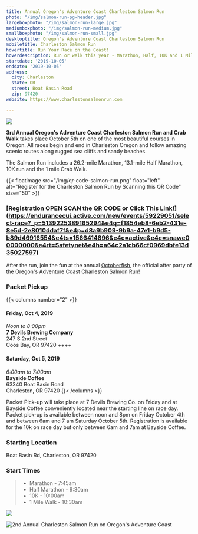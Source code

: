 ```yaml
---
title: Annual Oregon's Adventure Coast Charleston Salmon Run
photo: "/img/salmon-run-pg-header.jpg"
largeboxphoto: "/img/salmon-run-large.jpg"
mediumboxphoto: "/img/salmon-run-medium.jpg"
smallboxphoto: "/img/salmon-run-small.jpg"
desktoptitle: Oregon's Adventure Coast Charleston Salmon Run
mobiletitle: Charleston Salmon Run
hovertitle: Run Your Race on the Coast!
hoverdescription: Run or walk this year - Marathon, Half, 10K and 1 Mile Crab Walk!
startdate: '2019-10-05'
enddate: '2019-10-05'
address:
  city: Charleston
  state: OR
  street: Boat Basin Road
  zip: 97420
website: https://www.charlestonsalmonrun.com

---
```

![](/img/salmon-run-hdr-695-x-322.jpg)

**3rd Annual Oregon's Adventure Coast Charleston Salmon Run and Crab Walk** takes place October 5th on one of the most beautiful courses in Oregon.  All races begin and end in Charleston Oregon and follow amazing scenic routes along rugged sea cliffs and sandy beaches.

The Salmon Run includes a 26.2-mile Marathon, 13.1-mile Half Marathon, 10K run and the 1 mile Crab Walk.

{{< floatimage src="/img/qr-code-salmon-run.png" float="left" alt="Register for the Charleston Salmon Run by Scanning this QR Code" size="50" >}}

### [Registration OPEN SCAN the QR CODE or Click This Link!\](https://endurancecui.active.com/new/events/59229051/select-race?_p=5139225389165294&e4q=f1854eb8-6eb2-431e-8e5d-2e8010ddaf7f&e4p=d8a9b909-9b9a-47e1-b9d5-b89d46916554&e4ts=1566414896&e4c=active&e4e=snawe00000000&e4rt=Safetynet&e4h=a64c2a1cb66cf0969dbfe13d35027597)

After the run, join the fun at the annual [Octoberfish](https://oregonsadventurecoast.com/event/octoberfish), the official after party of the Oregon's Adventure Coast Charleston Salmon Run!

### Packet Pickup

{{< columns number="2" >}}

#### Friday, Oct 4, 2019

_Noon to 8:00pm_  
**7 Devils Brewing Company**  
247 S 2nd Street  
Coos Bay, OR 97420
\++++

#### Saturday, Oct 5, 2019

_6:00am to 7:00am_  
**Bayside Coffee**  
63340 Boat Basin Road  
Charleston, OR 97420
{{< /columns >}}

Packet Pick-up will take place at 7 Devils Brewing Co. on Friday and at Bayside Coffee conveniently located near the starting line on race day. Packet pick-up is available between noon and 8pm on Friday October 4th and between 6am and 7 am Saturday October 5th. Registration is available for the 10k on race day but only between 6am and 7am at Bayside Coffee.

### Starting Location

Boat Basin Rd, Charleston, OR 97420

### Start Times

> * Marathon - 7:45am
> * Half Marathon - 9:30am
> * 10K - 10:00am
> * 1 Mile Walk - 10:30am

![](/img/Salmon-Run-Lodging-Promo.png)

![2nd Annual Charleston Salmon Run on Oregon's Adventure Coast](/img/salmon-run-695x322.jpg)